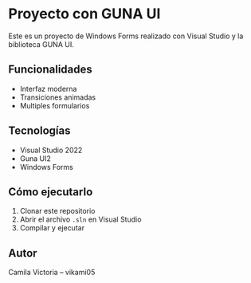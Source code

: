 # Proyecto con GUNA UI

Este es un proyecto de Windows Forms realizado con Visual Studio y la biblioteca GUNA UI.

## Funcionalidades

- Interfaz moderna
- Transiciones animadas
- Multiples formularios

## Tecnologías

- Visual Studio 2022
- Guna UI2
- Windows Forms

## Cómo ejecutarlo

1. Clonar este repositorio
2. Abrir el archivo `.sln` en Visual Studio
3. Compilar y ejecutar

## Autor

Camila Victoria – vikami05
